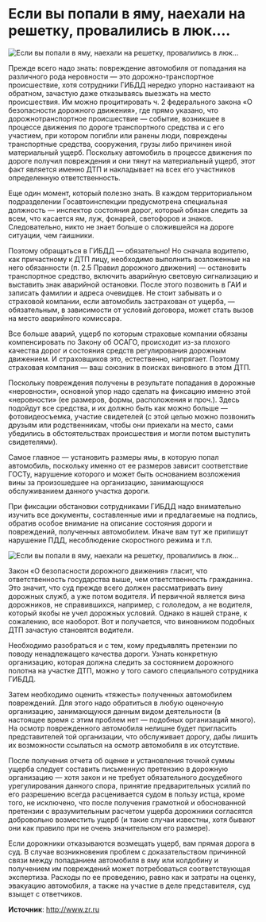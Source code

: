 # Если вы попали в яму, наехали на решетку, провалились в люк….

![Если вы попали в яму, наехали на решетку, провалились в люк…](/images/Auto/dtp_lyuk_01.jpg 'Если вы попали в яму, наехали на решетку, провалились в люк…')

Прежде всего надо знать: повреждение автомобиля от попадания на различного рода неровности — это дорожно-транспортное происшествие, хотя сотрудники ГИБДД нередко упорно настаивают на обратном, зачастую даже отказываясь выезжать на место происшествия. Им можно процитировать ч. 2 федерального закона «О безопасности дорожного движения», где прямо указано, что дорожнотранспортное происшествие — событие, возникшее в процессе движения по дороге транспортного средства и с его участием, при котором погибли или ранены люди, повреждены транспортные средства, сооружения, грузы либо причинен иной материальный ущерб. Поскольку автомобиль в процессе движения по дороге получил повреждения и они тянут на материальный ущерб, этот факт является именно ДТП и накладывает на всех его участников определенную ответственность.

Еще один момент, который полезно знать. В каждом территориальном подразделении Госавтоинспекции предусмотрена специальная должность — инспектор состояния дорог, который обязан следить за всем, что касается ям, луж, фонарей, светофоров и знаков. Следовательно, никто не знает больше о сложившейся на дороге ситуации, чем гаишники.

Поэтому обращаться в ГИБДД — обязательно! Но сначала водителю, как причастному к ДТП лицу, необходимо выполнить возложенные на него обязанности (п. 2.5 Правил дорожного движения) — остановить транспортное средство, включить аварийную световую сигнализацию и выставить знак аварийной остановки. После этого позвонить в ГАИ и записать фамилии и адреса очевидцев. Не стоит забывать и о страховой компании, если автомобиль застрахован от ущерба, — обязательным, в зависимости от условий договора, может стать вызов на место аварийного комиссара.

Все больше аварий, ущерб по которым страховые компании обязаны компенсировать по Закону об ОСАГО, происходит из-за плохого качества дорог и состояния средств регулирования дорожным движением. И страховщиков это, естественно, напрягает. Поэтому страховая компания — ваш союзник в поисках виновного в этом ДТП.

Поскольку повреждения получены в результате попадания в дорожные «неровности», основной упор надо сделать на фиксацию именно этой «неровности» (ее размеров, формы, расположения и проч.). Здесь подойдут все средства, и их должно быть как можно больше — фотовидеосъемка, участие свидетелей (с этой целью можно позвонить друзьям или родственникам, чтобы они приехали на место, сами убедились в обстоятельствах происшествия и могли потом выступить свидетелями).

Самое главное — установить размеры ямы, в которую попал автомобиль, поскольку именно от ее размеров зависит соответствие ГОСТу, нарушение которого и может быть основанием возложения вины за произошедшее на организацию, занимающуюся обслуживанием данного участка дороги.

При фиксации обстановки сотрудниками ГИБДД надо внимательно изучить все документы, составленные ими и предлагаемые на подпись, обратив особое внимание на описание состояния дороги и повреждений, полученных автомобилем. Иначе вам тут же припишут нарушение ПДД, несоблюдение скоростного режима и т.п.

![Если вы попали в яму, наехали на решетку, провалились в люк…](/images/Auto/dtp_lyuk_02.jpg 'Если вы попали в яму, наехали на решетку, провалились в люк…')

Закон «О безопасности дорожного движения» гласит, что ответственность государства выше, чем ответственность гражданина. Это значит, что суд прежде всего должен рассматривать вину дорожных служб, а уже потом водителя. И первичной является вина дорожников, не справившихся, например, с гололедом, а не водителя, который якобы не учел дорожных условий. Однако в нашей стране, к сожалению, все наоборот. Вот и получается, что виновником подобных ДТП зачастую становятся водители.

Необходимо разобраться и с тем, кому предъявлять претензии по поводу ненадлежащего качества дороги. Узнать конкретную организацию, которая должна следить за состоянием дорожного полотна на участке ДТП, можно у того самого специального сотрудника ГИБДД.

Затем необходимо оценить «тяжесть» полученных автомобилем повреждений. Для этого надо обратиться в любую оценочную организацию, занимающуюся данным видом деятельности (в настоящее время с этим проблем нет — подобных организаций много). На осмотр поврежденного автомобиля нелишне будет пригласить представителей той организации, что обслуживает дорогу, дабы лишить их возможности ссылаться на осмотр автомобиля в их отсутствие.

После получения отчета об оценке и установления точной суммы ущерба следует составить письменную претензию в дорожную организацию — хотя закон и не требует обязательного досудебного урегулирования данного спора, принятие предварительных усилий по его разрешению всегда расценивается судом в пользу истца, кроме того, не исключено, что после получения грамотной и обоснованной претензии с вразумительным расчетом ущерба дорожники согласятся добровольно возместить ущерб (и такие случаи известны, хотя бывают они как правило при не очень значительном его размере).

Если дорожники отказываются возмещать ущерб, вам прямая дорога в суд. В случае возникновения проблем с доказательством причинной связи между попаданием автомобиля в яму или колдобину и получением им повреждений может потребоваться соответствующая экспертиза. Расходы по ее проведению, равно как и затраты на оценку, эвакуацию автомобиля, а также на участие в деле представителя, суд взыщет с ответчиков.

**Источник**: http://www.zr.ru
